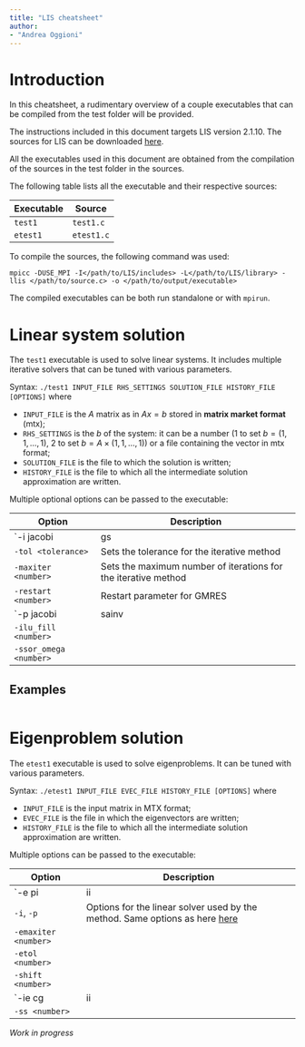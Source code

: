 ```yaml
---
title: "LIS cheatsheet"
author: 
- "Andrea Oggioni"
---
```


# Introduction

In this cheatsheet, a rudimentary overview of a couple executables that can be compiled from the test folder will be provided.

The instructions included in this document targets LIS version 2.1.10. The sources for LIS can be downloaded [here](https://www.ssisc.org/lis/dl/).

All the executables used in this document are obtained from the compilation of the sources in the test folder in the sources.

The following table lists all the executable and their respective sources:

| Executable | Source     |
| ---------- | ---------- |
| `test1`    | `test1.c`  |
| `etest1`   | `etest1.c` |

To compile the sources, the following command was used:

    mpicc -DUSE_MPI -I</path/to/LIS/includes> -L</path/to/LIS/library> -llis </path/to/source.c> -o </path/to/output/executable>

The compiled executables can be both run standalone or with `mpirun`.

# Linear system solution

The `test1` executable is used to solve linear systems. It includes multiple iterative solvers that can be tuned with various parameters.

Syntax: `./test1 INPUT_FILE RHS_SETTINGS SOLUTION_FILE HISTORY_FILE [OPTIONS]` where

- `INPUT_FILE` is the $A$ matrix as in $Ax = b$ stored in **matrix market format** (mtx);
- `RHS_SETTINGS` is the $b$ of the system: it can be a number ($1$ to set $b = (1, 1, \dots, 1)$, $2$ to set $b = A \times (1, 1, \dots, 1)$) or a file containing the vector in mtx format;
- `SOLUTION_FILE` is the file to which the solution is written;
- `HISTORY_FILE` is the file to which all the intermediate solution approximation are written.

Multiple optional options can be passed to the executable:

| Option                                | Description                                                    |
| ------------------------------------- | -------------------------------------------------------------- |
| `-i jacobi|gs|cg|bicgstab|gmres|bicg` | Selects the method used to solve the system                    |
| `-tol <tolerance>`                    | Sets the tolerance for the iterative method                    |
| `-maxiter <number>`                   | Sets the maximum number of iterations for the iterative method |
| `-restart <number>`                   | Restart parameter for GMRES                                    |
| `-p jacobi|sainv|ilu|ssor|ilut`       | Selects a preconditioner                                       |
| `-ilu_fill <number>`                  |                                                                |
| `-ssor_omega <number>`                |                                                                |

## Examples

```sh

```

# Eigenproblem solution

The `etest1` executable is used to solve eigenproblems. It can be tuned with various parameters.

Syntax: `./etest1 INPUT_FILE EVEC_FILE HISTORY_FILE [OPTIONS]` where

- `INPUT_FILE` is the input matrix in MTX format;
- `EVEC_FILE` is the file in which the eigenvectors are written;
- `HISTORY_FILE` is the file to which all the intermediate solution approximation are written.

Multiple options can be passed to the executable:

| Option                     | Description                                                                                            |
| -------------------------- | ------------------------------------------------------------------------------------------------------ |
| `-e pi|ii|cr|rqi|si|li|ai` | Selects the eigensolver                                                                                |
| `-i`, `-p`                 | Options for the linear solver used by the method. Same options as here [here](#linear-system-solution) |
| `-emaxiter <number>`       |                                                                                                        |
| `-etol <number>`           |                                                                                                        |
| `-shift <number>`          |                                                                                                        |
| `-ie cg|ii|rqi`            |                                                                                                        |
| `-ss <number>`             |                                                                                                        |

_Work in progress_
